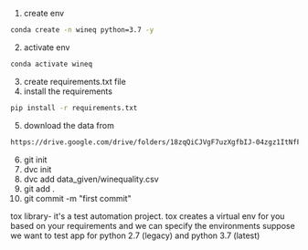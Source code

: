 1. create env
```bash
conda create -n wineq python=3.7 -y
```
2. activate env
```bash
conda activate wineq 
```
3. create requirements.txt file
4. install the requirements
```bash
pip install -r requirements.txt
```
5. download the data from
```bash
https://drive.google.com/drive/folders/18zqQiCJVgF7uzXgfbIJ-04zgz1ItNfF5?usp=sharing
```
6. git init
7. dvc init
8. dvc add data_given/winequality.csv
9. git add .
10. git commit -m "first commit"

tox library- it's a test automation project. tox creates a virtual env for you based on your requirements and 
we can specify the environments suppose we want to test app for python 2.7 (legacy) and python 3.7 (latest)